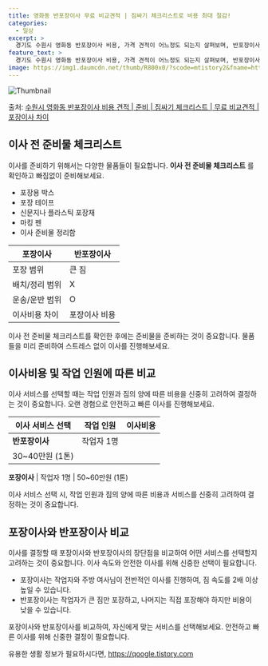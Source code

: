 ```yaml
---
title: 영화동 반포장이사 무료 비교견적 | 짐싸기 체크리스트로 비용 최대 절감!
categories:
  - 일상
excerpt: >
  경기도 수원시 영화동 반포장이사 비용, 가격 견적이 어느정도 되는지 살펴보며, 반포장이사를 준비함에 있어 짐싸기 준비 체크리스트가 무엇인지 보겠습니다. 마지막으로 포장이사와 차이점을 통해 무료 비교견적으로 어떤 것이 더 합리적인 선택인지 공유 드립니다.수원시 영화동 포장이사 견적 샘플 보기 👈 클릭수원시 영화동 포장이사 가격 살펴보기 👈 클릭수원시 영화동 반포장이사 평균 이사 비용평수수원시 영화동 평균 이사 비용원룸 이사9평 이하 (1톤)30만원~투룸/쓰리룸 이사16평 ~ 20평 (2.5톤)80만원~쓰리룸 이사21평 (5톤) ~110만원~우리집 무료 이사견적 받기 👈 클릭수원시 영화동에서 이사를 생각 중이시라면, 포장과 반포장 이사의 가장 큰 차이점을 잘 알고 선택하는 것이 중요합니다.포장 vs 반..
feature_text: >
  경기도 수원시 영화동 반포장이사 비용, 가격 견적이 어느정도 되는지 살펴보며, 반포장이사를 준비함에 있어 짐싸기 준비 체크리스트가 무엇인지 보겠습니다. 마지막으로 포장이사와 차이점을 통해 무료 비교견적으로 어떤 것이 더 합리적인 선택인지 공유 드립니다.수원시 영화동 포장이사 견적 샘플 보기 👈 클릭수원시 영화동 포장이사 가격 살펴보기 👈 클릭수원시 영화동 반포장이사 평균 이사 비용평수수원시 영화동 평균 이사 비용원룸 이사9평 이하 (1톤)30만원~투룸/쓰리룸 이사16평 ~ 20평 (2.5톤)80만원~쓰리룸 이사21평 (5톤) ~110만원~우리집 무료 이사견적 받기 👈 클릭수원시 영화동에서 이사를 생각 중이시라면, 포장과 반포장 이사의 가장 큰 차이점을 잘 알고 선택하는 것이 중요합니다.포장 vs 반..
image: https://img1.daumcdn.net/thumb/R800x0/?scode=mtistory2&fname=https%3A%2F%2Fblog.kakaocdn.net%2Fdn%2FcYU10E%2FbtsHbUEa4JO%2FGNBQC9EgKkovCrtNrRK5Qk%2Fimg.webp
---
```


![Thumbnail](https://img1.daumcdn.net/thumb/R800x0/?scode=mtistory2&fname=https%3A%2F%2Fblog.kakaocdn.net%2Fdn%2FcYU10E%2FbtsHbUEa4JO%2FGNBQC9EgKkovCrtNrRK5Qk%2Fimg.webp)

<p>출처: <a href="https://qoogle.tistory.com/9121" rel="dofollow">수원시 영화동 반포장이사 비용 견적 | 준비 | 짐싸기 체크리스트 | 무료 비교견적 | 포장이사 차이</a> </p>

## 이사 전 준비물 체크리스트

이사를 준비하기 위해서는 다양한 물품들이 필요합니다. **이사 전 준비물 체크리스트** 를 확인하고 빠짐없이 준비해보세요.

  * 포장용 박스
  * 포장 테이프
  * 신문지나 플라스틱 포장재
  * 마킹 펜
  * 이사 준비물 정리함

**포장이사** | **반포장이사**  
---|---  
포장 범위 | 큰 짐 | 큰 짐  
배치/정리 범위 | X | O  
운송/운반 범위 | O | X  
이사비용 차이 | 포장이사 비용 | 반포장이사 비용  
  
이사 전 준비물 체크리스트를 확인한 후에는 준비물을 준비하는 것이 중요합니다. 물품들을 미리 준비하여 스트레스 없이 이사를 진행해보세요.

## 이사비용 및 작업 인원에 따른 비교

이사 서비스를 선택할 때는 작업 인원과 짐의 양에 따른 비용을 신중히 고려하여 결정하는 것이 중요합니다. 오랜 경험으로 안전하고 빠른 이사를
진행해보세요.

**이사 서비스 선택** | **작업 인원** | **이사비용**  
---|---|---  
**반포장이사** | 작업자 1명  
| 30~40만원 (1톤)  
  
**포장이사** | 작업자 1명 | 50~60만원 (1톤)  
  
이사 서비스 선택 시, 작업 인원과 짐의 양에 따른 비용과 서비스를 신중히 고려하여 결정하는 것이 중요합니다.

## 포장이사와 반포장이사 비교

이사를 결정할 때 포장이사와 반포장이사의 장단점을 비교하여 어떤 서비스를 선택할지 고려하는 것이 중요합니다. 이사 속도와 안전한 이사를 위해
신중한 선택이 필요합니다.

  * 포장이사는 작업자와 주방 여사님이 전반적인 이사를 진행하여, 짐 속도를 2배 이상 높일 수 있습니다.
  * 반포장이사는 작업자가 큰 짐만 포장하고, 나머지는 직접 포장해야 하지만 비용이 낮을 수 있습니다.

포장이사와 반포장이사를 비교하여, 자신에게 맞는 서비스를 선택해보세요. 안전하고 빠른 이사를 위해 신중한 결정이 필요합니다.

 

유용한 생활 정보가 필요하시다면, <a href="https://qoogle.tistory.com" rel="dofollow">https://qoogle.tistory.com</a>


